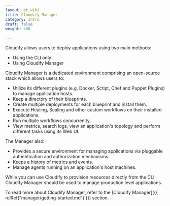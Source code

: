 ```yaml
---
layout: bt_wiki
title: Cloudify Manager
category: Intro
draft: false
weight: 500

---
```


Cloudify allows users to deploy applications using two main methods:

* Using the CLI only
* Using Cloudify Manager

Cloudify Manager is a dedicated environment comprising an open-source stack which allows users to:

* Utilize its different plugins (e.g. Docker, Script, Chef and Puppet Plugins) to manage application hosts.
* Keep a directory of their blueprints.
* Create multiple deployments for each blueprint and install them.
* Execute Healing, Scaling and other custom workflows on their installed applications.
* Run multiple workflows concurrenlty.
* View metrics, search logs, view an application's topology and perform different tasks using its Web UI.

The Manager also:

* Provides a secure environment for managing applications via pluggable authentication and authorization mechanisms.
* Keeps a history of metrics and events.
* Manage agents running on an application's host machines.

While you can use Cloudify to provision resources directly from the CLI, Cloudify Manager should be used to manage production level applications.

To read more about Cloudify Manager, refer to the [Cloudify Manager]({{ relRef("manager/getting-started.md") }}) section.
